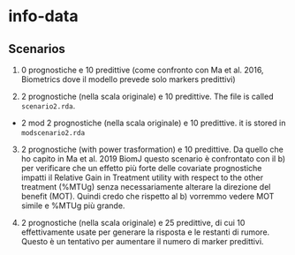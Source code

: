 # info-data

## Scenarios
1. 0 prognostiche e 10 predittive (come confronto con Ma et al. 2016, Biometrics dove il modello prevede solo markers predittivi)

2. 2 prognostiche (nella scala originale) e 10 predittive. The file is called `scenario2.rda`.
  
  - 2 mod 2 prognostiche (nella scala originale) e 10 predittive. 
    it is stored in `modscenario2.rda`

3. 2 prognostiche (with power trasformation) e 10 predittive. Da quello che ho capito in Ma et al. 2019 BiomJ questo scenario è confrontato con il b) per verificare che un effetto più forte delle covariate prognostiche impatti il Relative Gain in Treatment utility with respect to the other treatment (%MTUg) senza necessariamente alterare la direzione del benefit (MOT). Quindi credo che rispetto al b) vorremmo vedere MOT simile e %MTUg più grande.

4. 2 prognostiche (nella scala originale) e 25 predittive, di cui 10 effettivamente usate per generare la risposta e le restanti di rumore. Questo è un tentativo per aumentare il numero di marker predittivi.